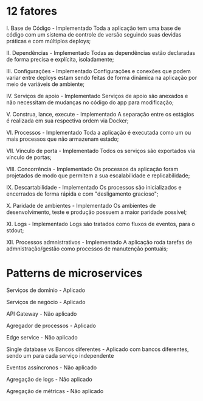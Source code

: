 # 12 fatores

I. Base de Código - Implementado
  Toda a aplicação tem uma base de código com um sistema de controle de versão seguindo suas devidas práticas e com múltiplos deploys;

II. Dependências - Implementado
  Todas as dependências estão declaradas de forma precisa e explícita, isoladamente;

III. Configurações - Implementado
  Configurações e conexões que podem variar entre deploys estam sendo feitas de forma dinâmica na aplicação por meio de variáveis de ambiente;

IV. Serviços de apoio - Implementado
  Serviços de apoio são anexados e não necessitam de mudanças no código do app para modificação;

V. Construa, lance, execute - Implementado
  A separação entre os estágios é realizada em sua respectiva ordem via Docker;

VI. Processos - Implementado
  Toda a aplicação é executada como um ou mais processos que não armazenam estado;

VII. Vínculo de porta - Implementado
  Todos os serviços são exportados via vínculo de portas;

VIII. Concorrência - Implementado
  Os processos da aplicação foram projetados de modo que permitem a sua escalabilidade e replicabilidade;

IX. Descartabilidade - Implementado
  Os processos são inicializados e encerrados de forma rápida e com "desligamento gracioso";

X. Paridade de ambientes - Implementado
  Os ambientes de desenvolvimento, teste e produção possuem a maior paridade possível;

XI. Logs - Implementado
  Logs são tratados como fluxos de eventos, para o stdout;

XII. Processos admnistrativos - Implementado
  A aplicação roda tarefas de admnistração/gestão como processos de manutenção pontuais;

# Patterns de microservices

Serviços de domínio - Aplicado

Serviços de negócio - Aplicado

API Gateway - Não aplicado

Agregador de processos - Aplicado

Edge service - Não aplicado

Single database vs Bancos diferentes - Aplicado com bancos diferentes, sendo um para cada serviço independente

Eventos assíncronos - Não aplicado

Agregação de logs - Não aplicado

Agregação de métricas - Não aplicado
